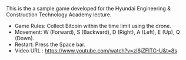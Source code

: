 This is the a sample game developed for the Hyundai Engineering & Construction Technology Academy lecture.

- Game Rules: Collect Bitcoin within the time limit using the drone.
- Movement: W (Forward), S (Backward), D (Right), A (Left), E (Up), Q (Down).
- Restart: Press the Space bar.
- Video URL : https://www.youtube.com/watch?v=zI8jZFITG-U&t=8s
